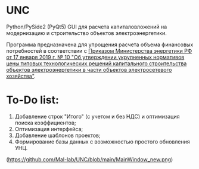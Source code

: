 # UNC
Python/PySide2 (PyQt5) GUI для расчета капиталовложений на модернизацию и строительство объектов электроэнергетики.

Программа предназначена для упрощения расчета объема финансовых потребностей в соответствии с [Приказом Министерства энергетики РФ от 17 января 2019 г. № 10 "Об утверждении укрупненных нормативов цены типовых технологических решений капитального строительства объектов электроэнергетики в части объектов электросетевого хозяйства"](https://minenergo.gov.ru/node/13918).

# To-Do list: 
1) Добавление строк "Итого" (с учетом и без НДС) и оптимизация поиска коэффициентов;
2) Оптимизация интерфейса;
3) Добавление шаблонов проектов;
4) Формирование базы данных с возможностью простого обновления УНЦ.

(https://github.com/Mal-lab/UNC/blob/main/MainWindow_new.png)
